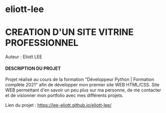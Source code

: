 # eliott-lee

# CREATION D'UN SITE VITRINE PROFESSIONNEL

Auteur : Eliott LEE

#### DESCRIPTION DU PROJET

Projet réalisé au cours de la formation "Développeur Python | Formation complète 2021" afin de développer mon premier site WEB HTML/CSS. Site WEB permettant d'en savoir un peu plus sur ma personne, de me contacter et de visionner mon portfolio avec mes différents projets.

Lien du projet : https://lee-eliott.github.io/eliott-lee/
